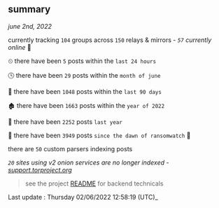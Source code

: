
## summary
_june 2nd, 2022_

currently tracking `104` groups across `150` relays & mirrors - _`57` currently online_ 📡

⏲ there have been `5` posts within the `last 24 hours`

🕓 there have been `29` posts within the `month of june`

📅 there have been `1048` posts within the `last 90 days`

🏚 there have been `1663` posts within the `year of 2022`

🚀 there have been `2252` posts `last year`

🦕 there have been `3949` posts `since the dawn of ransomwatch` 🐣

there are `50` custom parsers indexing posts

_`20` sites using v2 onion services are no longer indexed - [support.torproject.org](https://support.torproject.org/onionservices/v2-deprecation/)_

> see the project [README](https://github.com/jmousqueton/ransomwatch#readme) for backend technicals



Last update : Thursday 02/06/2022 12:58:19 (UTC)_

